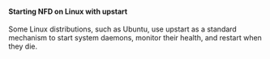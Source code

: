 #### Starting NFD on Linux with upstart

Some Linux distributions, such as Ubuntu, use upstart as a standard mechanism to start system daemons, monitor their health, and restart when they die.


